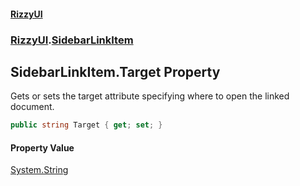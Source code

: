 #### [RizzyUI](index 'index')
### [RizzyUI](RizzyUI 'RizzyUI').[SidebarLinkItem](RizzyUI.SidebarLinkItem 'RizzyUI.SidebarLinkItem')

## SidebarLinkItem.Target Property

Gets or sets the target attribute specifying where to open the linked document.

```csharp
public string Target { get; set; }
```

#### Property Value
[System.String](https://docs.microsoft.com/en-us/dotnet/api/System.String 'System.String')